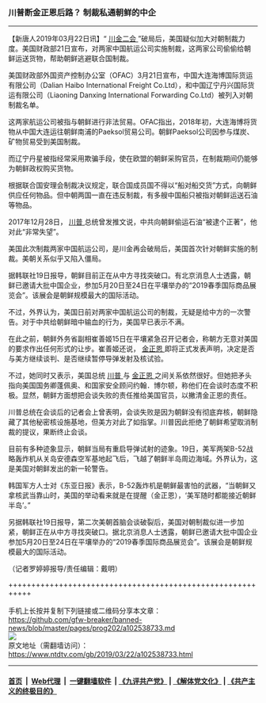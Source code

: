 ### 川普断金正恩后路？ 制裁私通朝鲜的中企
------------------------

<div class="post_content" itemprop="articleBody">
 <p>
  【新唐人2019年03月22日讯】“
  <a href="https://www.ntdtv.com/gb/400557.htm">
   川金二会
  </a>
  ”破局后，美国疑似加大对朝制裁力度。美国财政部21日宣布，对两家中国航运公司实施制裁，这两家公司偷偷给朝鲜运送货物，帮助朝鲜逃避联合国制裁。
 </p>
 <p>
  美国财政部外国资产控制办公室（OFAC）3月21日宣布，中国大连海博国际货运有限公司（Dalian Haibo International Freight Co.Ltd），和中国辽宁丹兴国际货运有限公司（Liaoning Danxing International Forwarding Co.Ltd）被列入对朝制裁名单。
 </p>
 <p>
  这两家航运公司被指与朝鲜进行非法贸易。OFAC指出，2018年初，大连海博将货物从中国大连运往朝鲜南浦的Paeksol贸易公司。朝鲜Paeksol公司因参与煤炭、矿物贸易受到美国制裁。
 </p>
 <p>
  而辽宁丹星被指经常采用欺骗手段，使在欧盟的朝鲜采购官员，在制裁期间仍能够为朝鲜政权购买货物。
 </p>
 <p>
  根据联合国安理会制裁决议规定，联合国成员国不得以“船对船交货”方式，向朝鲜供应任何物品。但中朝两国一直在违反制裁，有多艘中国船只被指对朝鲜运送石油等物品。
 </p>
 <p>
  2017年12月28日，
  <a href="https://www.ntdtv.com/gb/川普.htm">
   川普
  </a>
  总统曾发推文说，中共向朝鲜偷运石油“被逮个正著”，他对此“非常失望”。
 </p>
 <p>
  美国此次制裁两家中国航运公司，是川金再会破局后，美国首次针对朝鲜实施的制裁。美朝关系似乎又陷入僵局。
 </p>
 <p>
  据韩联社19日报导，朝鲜目前正在从中方寻找突破口。有北京消息人士透露，朝鲜已邀请大批中国企业，参加5月20日至24日在平壤举办的“2019春季国际商品展览会”。该展会是朝鲜规模最大的国际活动。
 </p>
 <p>
  不过，外界认为，美国日前对两家中国航运公司的制裁，无疑是给中方的一次警告。对于中共给朝鲜暗中输血的行为，美国早已表示不满。
 </p>
 <p>
  在此之前，朝鲜外务省副相崔善姬15日在平壤紧急召开记者会，称朝方无意对美国的要求作出任何形式的让步。崔善姬还说，
  <a href="https://www.ntdtv.com/gb/金正恩.htm">
   金正恩
  </a>
  即将正式发表声明，决定是否与美方继续谈判、是否继续暂停导弹发射及核试验。
 </p>
 <p>
  不过，她同时又表示，美国总统
  <a href="https://www.ntdtv.com/gb/川普.htm">
   川普
  </a>
  与
  <a href="https://www.ntdtv.com/gb/金正恩.htm">
   金正恩
  </a>
  之间关系依然很好。但她把矛头指向美国国务卿蓬佩奥、和国家安全顾问约翰．博尔顿，称他们在会谈时态度不积极。显然，朝鲜方面想把会谈失败的责任推给美国官员，以撇清金正恩的责任。
 </p>
 <p>
  川普总统在会谈后的记者会上曾表明，会谈失败是因为朝鲜没有彻底弃核，朝鲜隐藏了其他秘密核设施基地，但美方对此了如指掌。川普因此拒绝了朝鲜希望取消制裁的提议，果断终止会谈。
 </p>
 <p>
  目前有多种迹象显示，朝鲜当局有重启导弹试射的迹象。19日，美军两架B-52战略轰炸机从关岛安德森空军基地起飞后，飞越了朝鲜半岛周边海域。外界认为，这是美国对朝鲜发出的新一轮警告。
 </p>
 <p>
  韩国军方人士对《东亚日报》表示，B-52轰炸机是朝鲜最害怕的武器，“当朝鲜又拿核武当靠山时，美国的举动看来就是在提醒（金正恩），‘美军随时都能接近朝鲜半岛’。”
 </p>
 <p>
  另据韩联社19日报导，第二次美朝首脑会谈破裂后，美国对朝制裁似进一步加紧，朝鲜正在从中方寻找突破口。据北京消息人士透露，朝鲜已邀请大批中国企业参加5月20日至24日在平壤举办的“2019春季国际商品展览会”。该展会是朝鲜规模最大的国际活动。
 </p>
 <p>
  （记者罗婷婷报导/责任编辑：戴明）
 </p>
 <div class="single_ad">
 </div>
</div>

+++++++++++++++++++++++++++++++++++++++++++++++++++++++++++<br/><br/>
手机上长按并复制下列链接或二维码分享本文章：<br/>
https://github.com/gfw-breaker/banned-news/blob/master/pages/prog202/a102538733.md <br/>
<a href='https://github.com/gfw-breaker/banned-news/blob/master/pages/prog202/a102538733.md'><img src='https://github.com/gfw-breaker/banned-news/blob/master/pages/prog202/a102538733.md.png'/></a> <br/>
原文地址（需翻墙访问）：https://www.ntdtv.com/gb/2019/03/22/a102538733.html


------------------------
#### [首页](https://github.com/gfw-breaker/banned-news/blob/master/README.md) &nbsp;|&nbsp; [Web代理](https://github.com/labour-camp/helloworld) &nbsp;|&nbsp; [一键翻墙软件](https://github.com/gfw-breaker/nogfw/blob/master/README.md) &nbsp;| [《九评共产党》](https://github.com/gfw-breaker/9ping.md/blob/master/README.md#九评之一评共产党是什么) | [《解体党文化》](https://github.com/gfw-breaker/jtdwh.md/blob/master/README.md) | [《共产主义的终极目的》](https://github.com/gfw-breaker/gczydzjmd.md/blob/master/README.md)

